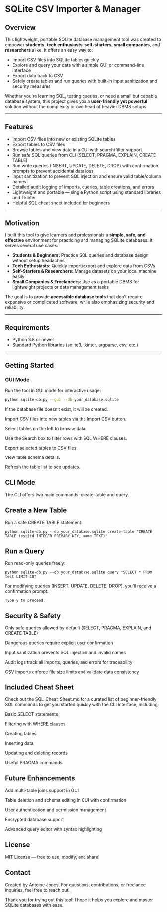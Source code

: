 # SQLite CSV Importer & Manager

## Overview

This lightweight, portable SQLite database management tool was created to empower **students**, **tech enthusiasts**, **self-starters**, **small companies**, and **researchers** alike. It offers an easy way to:

- Import CSV files into SQLite tables quickly
- Explore and query your data with a simple GUI or command-line interface
- Export data back to CSV
- Safely create tables and run queries with built-in input sanitization and security measures

Whether you're learning SQL, testing queries, or need a small but capable database system, this project gives you a **user-friendly yet powerful** solution without the complexity or overhead of heavier DBMS setups.

---

## Features

- Import CSV files into new or existing SQLite tables
- Export tables to CSV files
- Browse tables and view data in a GUI with search/filter support
- Run safe SQL queries from CLI (SELECT, PRAGMA, EXPLAIN, CREATE TABLE)
- Run write queries (INSERT, UPDATE, DELETE, DROP) with confirmation prompts to prevent accidental data loss
- Input sanitization to prevent SQL injection and ensure valid table/column names
- Detailed audit logging of imports, queries, table creations, and errors
- Lightweight and portable — single Python script using standard libraries and Tkinter
- Helpful SQL cheat sheet included for beginners

---

## Motivation

I built this tool to give learners and professionals a **simple, safe, and effective** environment for practicing and managing SQLite databases. It serves several use cases:

- **Students & Beginners:** Practice SQL queries and database design without setup headaches
- **Tech Enthusiasts:** Quickly import/export and explore data from CSVs
- **Self-Starters & Researchers:** Manage datasets on your local machine easily
- **Small Companies & Freelancers:** Use as a portable DBMS for lightweight projects or data management tasks

The goal is to provide **accessible database tools** that don’t require expensive or complicated software, while also emphasizing security and reliability.

---

## Requirements

- Python 3.8 or newer
- Standard Python libraries (sqlite3, tkinter, argparse, csv, etc.)

---

## Getting Started

### GUI Mode

Run the tool in GUI mode for interactive usage:

```bash
python sqlite-db.py --gui --db your_database.sqlite
```
  If the database file doesn’t exist, it will be created.

Import CSV files into new tables via the Import CSV button.

Select tables on the left to browse data.

Use the Search box to filter rows with SQL WHERE clauses.

Export selected tables to CSV files.

View table schema details.

Refresh the table list to see updates.


## CLI Mode
The CLI offers two main commands: create-table and query.

## Create a New Table
Run a safe CREATE TABLE statement:
```
python sqlite-db.py --db your_database.sqlite create-table "CREATE TABLE test(id INTEGER PRIMARY KEY, name TEXT)"
```
## Run a Query
Run read-only queries freely:
```
python sqlite-db.py --db your_database.sqlite query "SELECT * FROM test LIMIT 10"
```
For modifying queries (INSERT, UPDATE, DELETE, DROP), you’ll receive a confirmation prompt:
```WARNING: This command will modify the database. Are you sure? (y/n):
Type y to proceed.
```
## Security & Safety
Only safe queries allowed by default (SELECT, PRAGMA, EXPLAIN, and CREATE TABLE)

Dangerous queries require explicit user confirmation

Input sanitization prevents SQL injection and invalid names

Audit logs track all imports, queries, and errors for traceability

CSV imports enforce file size limits and validate data consistency

## Included Cheat Sheet
Check out the SQL_Cheat_Sheet.md for a curated list of beginner-friendly SQL commands to get you started quickly with the CLI interface, including:

Basic SELECT statements

Filtering with WHERE clauses

Creating tables

Inserting data

Updating and deleting records

Useful PRAGMA commands

## Future Enhancements
Add multi-table joins support in GUI

Table deletion and schema editing in GUI with confirmation

User authentication and permission management

Encrypted database support

Advanced query editor with syntax highlighting

## License
MIT License — free to use, modify, and share!

## Contact
Created by Antoine Jones. For questions, contributions, or freelance inquiries, feel free to reach out!

Thank you for trying out this tool! I hope it helps you explore and master SQLite databases with ease.
